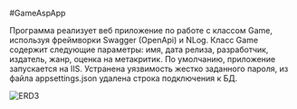 #GameAspApp

Программа реализует веб приложение по работе с классом Game, используя фреймворки Swagger (OpenApi) и NLog. 
Класс Game содержит следующие параметры: имя, дата релиза, разработчик, издатель, жанр, оценка на метакритик. 
По умолчанию, приложение запускается на IIS. 
Устранена уязвимость жестко заданного пароля, из файла appsettings.json удалена строка подключения к БД.

![ERD3](https://user-images.githubusercontent.com/74019811/103113089-7484ac00-4672-11eb-8057-85f7c8efaf25.jpg)

